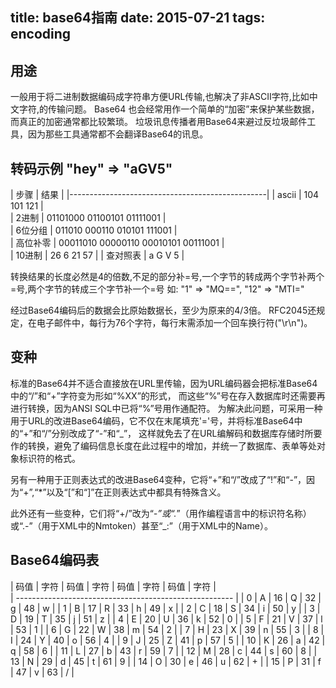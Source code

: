 title: base64指南
date: 2015-07-21
tags: encoding
---
## 用途
一般用于将二进制数据编码成字符串方便URL传输,也解决了非ASCII字符,比如中文字符,的传输问题。
Base64 也会经常用作一个简单的“加密”来保护某些数据，而真正的加密通常都比较繁琐。
垃圾讯息传播者用Base64来避过反垃圾邮件工具，因为那些工具通常都不会翻译Base64的讯息。
<!--more-->
## 转码示例 "hey" => "aGV5"
| 步骤      | 结果                                |
|-------------------------------------------------|
| ascii     | 104 101 121                         |   
| 2进制     | 01101000 01100101 01111001          |    
| 6位分组   | 011010 000110 010101 111001         |      
| 高位补零  | 00011010 00000110 00010101 00111001 |              
| 10进制    | 26 6 21 57                          |
| 查对照表  | a G V 5                             |               

转换结果的长度必然是4的倍数,不足的部分补=号,一个字节的转成两个字节补两个=号,两个字节的转成三个字节补一个=号
如: "1" => "MQ==", "12" => "MTI="

经过Base64编码后的数据会比原始数据长，至少为原来的4/3倍。
RFC2045还规定，在电子邮件中，每行为76个字符，每行末需添加一个回车换行符("\r\n")。

## 变种
标准的Base64并不适合直接放在URL里传输，因为URL编码器会把标准Base64中的“/”和“+”字符变为形如“%XX”的形式，
而这些“%”号在存入数据库时还需要再进行转换，因为ANSI SQL中已将“%”号用作通配符。
为解决此问题，可采用一种用于URL的改进Base64编码，它不仅在末尾填充'='号，并将标准Base64中的“+”和“/”分别改成了“-”和“_”，
这样就免去了在URL编解码和数据库存储时所要作的转换，避免了编码信息长度在此过程中的增加，并统一了数据库、表单等处对象标识符的格式。

另有一种用于正则表达式的改进Base64变种，它将“+”和“/”改成了“!”和“-”，因为“+”,“*”以及“[”和“]”在正则表达式中都具有特殊含义。

此外还有一些变种，它们将“+/”改为“_-”或“._”（用作编程语言中的标识符名称）或“.-”（用于XML中的Nmtoken）甚至“_:”（用于XML中的Name）。

## Base64编码表
| 码值 | 字符 | 码值 | 字符 | 码值 | 字符 |  码值 | 字符 |  
| ------------------------------------------------------ |
| 0    | A    | 16   | Q    | 32   | g    |  48   | w    | 
| 1    | B    | 17   | R    | 33   | h    |  49   | x    | 
| 2    | C    | 18   | S    | 34   | i    |  50   | y    | 
| 3    | D    | 19   | T    | 35   | j    |  51   | z    | 
| 4    | E    | 20   | U    | 36   | k    |  52   | 0    | 
| 5    | F    | 21   | V    | 37   | l    |  53   | 1    | 
| 6    | G    | 22   | W    | 38   | m    |  54   | 2    | 
| 7    | H    | 23   | X    | 39   | n    |  55   | 3    | 
| 8    | I    | 24   | Y    | 40   | o    |  56   | 4    | 
| 9    | J    | 25   | Z    | 41   | p    |  57   | 5    | 
| 10   | K    | 26   | a    | 42   | q    |  58   | 6    | 
| 11   | L    | 27   | b    | 43   | r    |  59   | 7    | 
| 12   | M    | 28   | c    | 44   | s    |  60   | 8    | 
| 13   | N    | 29   | d    | 45   | t    |  61   | 9    | 
| 14   | O    | 30   | e    | 46   | u    |  62   | +    | 
| 15   | P    | 31   | f    | 47   | v    |  63   | /    | 

